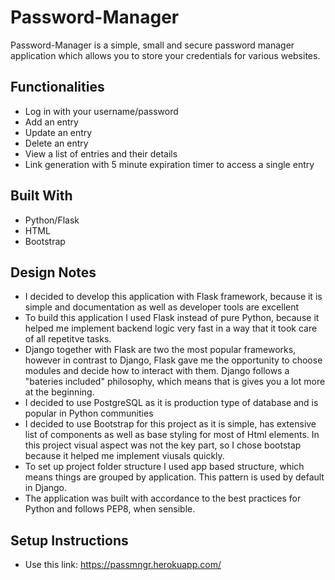 # Password-Manager
Password-Manager is a simple, small and secure password manager application which allows you to store your credentials for various websites.

## Functionalities
* Log in with your username/password
* Add an entry
* Update an entry
* Delete an entry
* View a list of entries and their details
* Link generation with 5 minute expiration timer to access a single entry

## Built With
* Python/Flask
* HTML
* Bootstrap

## Design Notes
* I decided to develop this application with Flask framework, because it is simple and documentation as well as developer tools are excellent
* To build this application I used Flask instead of pure Python, because it helped me implement backend logic very fast in a way that it took care of all repetitve tasks.
* Django together with Flask are two the most popular frameworks, however in contrast to Django, Flask gave me the opportunity to choose modules and decide how to interact with them. Django follows a "bateries included" philosophy, which means that is gives you a lot more at the beginning.
* I decided to use PostgreSQL as it is production type of database and is popular in Python communities
* I decided to use Bootstrap for this project as it is simple, has extensive list of components as well as base styling for most of Html elements. In this project visual aspect was not the key part, so I chose bootstap because it helped me implement viusals quickly.
* To set up project folder structure I used app based structure, which means things are grouped by application. This pattern is used by default in Django.
* The application was built with accordance to the best practices for Python and follows PEP8, when sensible.

## Setup Instructions
* Use this link: https://passmngr.herokuapp.com/